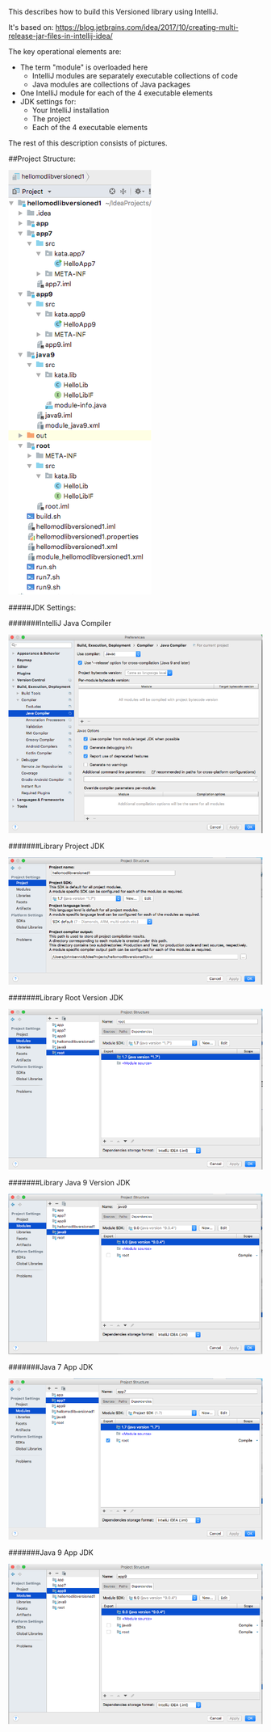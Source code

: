 This describes how to build this Versioned library using IntelliJ.

It's based on:
https://blog.jetbrains.com/idea/2017/10/creating-multi-release-jar-files-in-intellij-idea/

The key operational elements are:

- The term "module" is overloaded here
    - IntelliJ modules are separately executable collections of code
    - Java modules are collections of Java packages
- One IntelliJ module for each of the 4 executable elements
- JDK settings for:
    - Your IntelliJ installation
    - The project
    - Each of the 4 executable elements
    
The rest of this description consists of pictures.

##Project Structure:

![Project Structure](images/LIB4ProjStructure.png)

#####JDK Settings:

#######IntelliJ Java Compiler

![IntelliJ Java Compiler](images/IntelliJJavaCompiler.png)

#######Library Project JDK

![Library Project JDK](images/LIB4ProjectJDK.png)

#######Library Root Version JDK

![Library Root Version JDK](images/LIB4RootJDK.png)

#######Library Java 9 Version JDK

![Library Java 9 Version JDK](images/LIB4Java9JDK.png)

#######Java 7 App JDK

![Java 7 App JDK](images/LIB4App7JDK.png)

#######Java 9 App JDK

![Java 9 App JDK](images/LIB4App9JDK.png)
